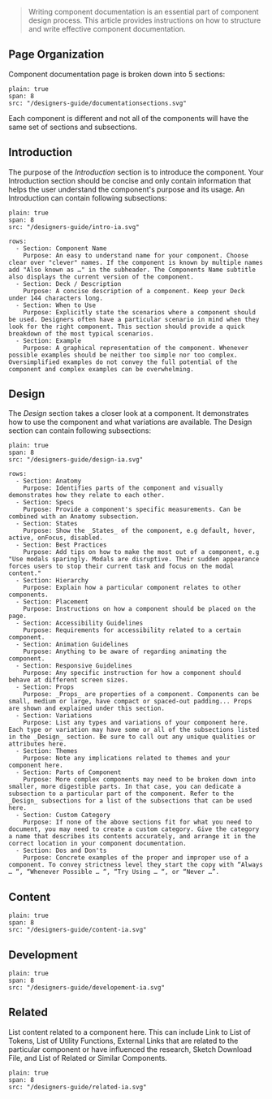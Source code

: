 > Writing component documentation is an essential part of component design process. This article provides instructions on how to structure and write effective component documentation.
## Page Organization
Component documentation page is broken down into 5 sections:

```image
plain: true
span: 8
src: "/designers-guide/documentationsections.svg"
```

Each component is different and not all of the components will have the same set of sections and subsections.

## Introduction
The purpose of the _Introduction_ section is to introduce the component. Your Introduction section should be concise and only contain information that helps the user understand the component's purpose and its usage. An Introduction can contain following subsections:

```image
plain: true
span: 8
src: "/designers-guide/intro-ia.svg"
```


```table
rows:
  - Section: Component Name
    Purpose: An easy to understand name for your component. Choose clear over "clever" names. If the component is known by multiple names add "Also known as …" in the subheader. The Components Name subtitle also displays the current version of the component.
  - Section: Deck / Description
    Purpose: A concise description of a component. Keep your Deck under 144 characters long.
  - Section: When to Use
    Purpose: Explicitly state the scenarios where a component should be used. Designers often have a particular scenario in mind when they look for the right component. This section should provide a quick breakdown of the most typical scenarios.
  - Section: Example
    Purpose: A graphical representation of the component. Whenever possible examples should be neither too simple nor too complex. Oversimplified examples do not convey the full potential of the component and complex examples can be overwhelming.
```

## Design
The _Design_ section takes a closer look at a component. It demonstrates how to use the component and what variations are available. The Design section can contain following subsections:


```image
plain: true
span: 8
src: "/designers-guide/design-ia.svg"
```

```table
rows:
  - Section: Anatomy
    Purpose: Identifies parts of the component and visually demonstrates how they relate to each other.
  - Section: Specs
    Purpose: Provide a component's specific measurements. Can be combined with an Anatomy subsection.
  - Section: States
    Purpose: Show the _States_ of the component, e.g default, hover, active, onFocus, disabled. 
  - Section: Best Practices
    Purpose: Add tips on how to make the most out of a component, e.g "Use modals sparingly. Modals are disruptive. Their sudden appearance forces users to stop their current task and focus on the modal content."
  - Section: Hierarchy
    Purpose: Explain how a particular component relates to other components.
  - Section: Placement
    Purpose: Instructions on how a component should be placed on the page.
  - Section: Accessibility Guidelines
    Purpose: Requirements for accessibility related to a certain component.
  - Section: Animation Guidelines
    Purpose: Anything to be aware of regarding animating the component.
  - Section: Responsive Guidelines
    Purpose: Any specific instruction for how a component should behave at different screen sizes.
  - Section: Props 
    Purpose: _Props_ are properties of a component. Components can be small, medium or large, have compact or spaced-out padding... Props are shown and explained under this section.
  - Section: Variations
    Purpose: List any types and variations of your component here. Each type or variation may have some or all of the subsections listed in the _Design_ section. Be sure to call out any unique qualities or attributes here.                     
  - Section: Themes
    Purpose: Note any implications related to themes and your component here.
  - Section: Parts of Component
    Purpose: More complex components may need to be broken down into smaller, more digestible parts. In that case, you can dedicate a subsection to a particular part of the component. Refer to the _Design_ subsections for a list of the subsections that can be used here.
  - Section: Custom Category
    Purpose: If none of the above sections fit for what you need to document, you may need to create a custom category. Give the category a name that describes its contents accurately, and arrange it in the correct location in your component documentation.
  - Section: Dos and Don'ts
    Purpose: Concrete examples of the proper and improper use of a component. To convey strictness level they start the copy with “Always … “, “Whenever Possible … “, “Try Using … “, or “Never …”.      
```

## Content
```image
plain: true
span: 8
src: "/designers-guide/content-ia.svg"
```
## Development
```image
plain: true
span: 8
src: "/designers-guide/developement-ia.svg"
```
## Related
List content related to a component here. This can include Link to List of Tokens, List of Utility Functions, External Links that are related to the particular component or have influenced the research, Sketch Download File, and List of Related or Similar Components.
```image
plain: true
span: 8
src: "/designers-guide/related-ia.svg"
```
